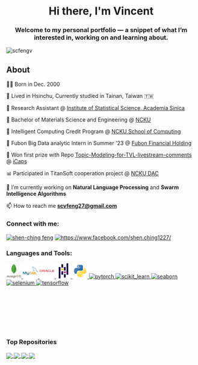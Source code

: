<h1 align="center">Hi there, I'm Vincent</h1>
<h3 align="center">Welcome to my personal portfolio — a snippet of what I’m interested in, working on and learning about.</h3>

<p align="left"> <img src="https://komarev.com/ghpvc/?username=scfengv&label=Profile%20views&color=0e75b6&style=flat" alt="scfengv" /> </p>

## About

👶🏻 Born in Dec. 2000

📍 Lived in Hsinchu, Currently studied in Tainan, Taiwan 🇹🇼

📝 Research Assistant @ [Institute of Statistical Science, Academia Sinica](https://www.stat.sinica.edu.tw/cht/index.php?)

🏫 Bachelor of Materials Science and Engineering  @ [NCKU](https://www.ncku.edu.tw)

🎒 Intelligent Computing Credit Program  @ [NCKU School of Computing](https://computing.ncku.edu.tw)

👔 Fubon Big Data analytic Intern in Summer '23  @ [Fubon Financial Holding](https://www.fubon.com/banking/personal/index.htm?fromUrl=https://ebank.taipeifubon.com.tw/B2C/common/Index.faces&fromNo=001)

🥇 Won first prize with Repo [Topic-Modeling-for-TVL-livestream-comments](https://github.com/scfengv/NLP-Topic-Modeling-for-TVL-livestream-comments) @ [iCaps](https://icaps.computing.ncku.edu.tw)

📊 Participated in TitanSoft cooperation project  @ [NCKU DAC](https://www.facebook.com/NCKUDAC) 

🌱 I’m currently working on **Natural Language Processing** and **Swarm Intelligence Algorithms**

📫 How to reach me **scvfeng27@gmail.com**


<h3 align="left">Connect with me:</h3>
<p align="left">
<a href="https://linkedin.com/in/shen-ching feng" target="blank"><img align="center" src="https://raw.githubusercontent.com/rahuldkjain/github-profile-readme-generator/master/src/images/icons/Social/linked-in-alt.svg" alt="shen-ching feng" height="30" width="40" /></a>
<a href="https://fb.com/https://www.facebook.com/shen.ching1227/" target="blank"><img align="center" src="https://raw.githubusercontent.com/rahuldkjain/github-profile-readme-generator/master/src/images/icons/Social/facebook.svg" alt="https://www.facebook.com/shen.ching1227/" height="30" width="40" /></a>
</p>

<h3 align="left">Languages and Tools:</h3>
<p align="left"> <a href="https://www.mongodb.com/" target="_blank" rel="noreferrer"> <img src="https://raw.githubusercontent.com/devicons/devicon/master/icons/mongodb/mongodb-original-wordmark.svg" alt="mongodb" width="40" height="40"/> </a> <a href="https://www.mysql.com/" target="_blank" rel="noreferrer"> <img src="https://raw.githubusercontent.com/devicons/devicon/master/icons/mysql/mysql-original-wordmark.svg" alt="mysql" width="40" height="40"/> </a> <a href="https://www.oracle.com/" target="_blank" rel="noreferrer"> <img src="https://raw.githubusercontent.com/devicons/devicon/master/icons/oracle/oracle-original.svg" alt="oracle" width="40" height="40"/> </a> <a href="https://pandas.pydata.org/" target="_blank" rel="noreferrer"> <img src="https://raw.githubusercontent.com/devicons/devicon/2ae2a900d2f041da66e950e4d48052658d850630/icons/pandas/pandas-original.svg" alt="pandas" width="40" height="40"/> </a> <a href="https://www.python.org" target="_blank" rel="noreferrer"> <img src="https://raw.githubusercontent.com/devicons/devicon/master/icons/python/python-original.svg" alt="python" width="40" height="40"/> </a> <a href="https://pytorch.org/" target="_blank" rel="noreferrer"> <img src="https://www.vectorlogo.zone/logos/pytorch/pytorch-icon.svg" alt="pytorch" width="40" height="40"/> </a> <a href="https://scikit-learn.org/" target="_blank" rel="noreferrer"> <img src="https://upload.wikimedia.org/wikipedia/commons/0/05/Scikit_learn_logo_small.svg" alt="scikit_learn" width="40" height="40"/> </a> <a href="https://seaborn.pydata.org/" target="_blank" rel="noreferrer"> <img src="https://seaborn.pydata.org/_images/logo-mark-lightbg.svg" alt="seaborn" width="40" height="40"/> </a> <a href="https://www.selenium.dev" target="_blank" rel="noreferrer"> <img src="https://raw.githubusercontent.com/detain/svg-logos/780f25886640cef088af994181646db2f6b1a3f8/svg/selenium-logo.svg" alt="selenium" width="40" height="40"/> </a> <a href="https://www.tensorflow.org" target="_blank" rel="noreferrer"> <img src="https://www.vectorlogo.zone/logos/tensorflow/tensorflow-icon.svg" alt="tensorflow" width="40" height="40"/> </a> </p>
<br>
<br>
<br>
<br>
<br>
<br>

<h3 align="left">Top Repositories</h3>

<a href="https://github.com/scfengv/ML-Mathematical-and-Statistical-foundation-of-Shrinkage-method">
    <img align="center" src="https://github-readme-stats.vercel.app/api/pin/?username=scfengv&repo=ML-Mathematical-and-Statistical-foundation-of-Shrinkage-method&show_icons=true&locale=en&layout=compact"" />
</a>
<a href="https://github.com/scfengv/ML-Forest-Fire-Prediction-with-Regression-and-Classification">
    <img align="center" src="https://github-readme-stats.vercel.app/api/pin/?username=scfengv&repo=ML-Forest-Fire-Prediction-with-Regression-and-Classification&show_icons=true&locale=en&layout=compact"" />
</a>
<a href="https://github.com/scfengv/ML-Wine-Type-and-Quality-Classification">
    <img align="center" src="https://github-readme-stats.vercel.app/api/pin/?username=scfengv&repo=ML-Wine-Type-and-Quality-Classification&show_icons=true&locale=en&layout=compact"" />
</a>
<a href="https://github.com/scfengv/NLP-Topic-Modeling-for-TVL-livestream-comments">
    <img align="center" src="https://github-readme-stats.vercel.app/api/pin/?username=scfengv&repo=NLP-Topic-Modeling-for-TVL-livestream-comments&show_icons=true&locale=en&layout=compact"" />
</a>
